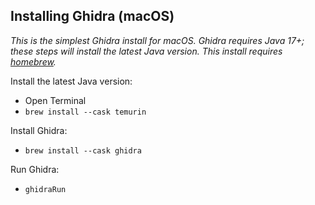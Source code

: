 ## Installing Ghidra (macOS)

*This is the simplest Ghidra install for macOS. Ghidra requires Java 17+; these steps will install the latest Java version. This install requires [homebrew](https://brew.sh).*

Install the latest Java version:
 - Open Terminal
 - `brew install --cask temurin`

Install Ghidra:
 - `brew install --cask ghidra`

Run Ghidra:
 - `ghidraRun`
